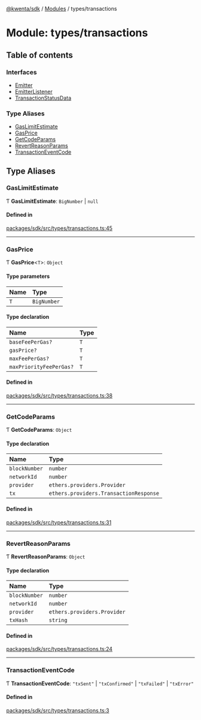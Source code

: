 [@kwenta/sdk](../README.md) / [Modules](../modules.md) / types/transactions

# Module: types/transactions

## Table of contents

### Interfaces

- [Emitter](../interfaces/types_transactions.Emitter.md)
- [EmitterListener](../interfaces/types_transactions.EmitterListener.md)
- [TransactionStatusData](../interfaces/types_transactions.TransactionStatusData.md)

### Type Aliases

- [GasLimitEstimate](types_transactions.md#gaslimitestimate)
- [GasPrice](types_transactions.md#gasprice)
- [GetCodeParams](types_transactions.md#getcodeparams)
- [RevertReasonParams](types_transactions.md#revertreasonparams)
- [TransactionEventCode](types_transactions.md#transactioneventcode)

## Type Aliases

### GasLimitEstimate

Ƭ **GasLimitEstimate**: `BigNumber` \| ``null``

#### Defined in

[packages/sdk/src/types/transactions.ts:45](https://github.com/Kwenta/kwenta/blob/84039a5ef/packages/sdk/src/types/transactions.ts#L45)

___

### GasPrice

Ƭ **GasPrice**<`T`\>: `Object`

#### Type parameters

| Name | Type |
| :------ | :------ |
| `T` | `BigNumber` |

#### Type declaration

| Name | Type |
| :------ | :------ |
| `baseFeePerGas?` | `T` |
| `gasPrice?` | `T` |
| `maxFeePerGas?` | `T` |
| `maxPriorityFeePerGas?` | `T` |

#### Defined in

[packages/sdk/src/types/transactions.ts:38](https://github.com/Kwenta/kwenta/blob/84039a5ef/packages/sdk/src/types/transactions.ts#L38)

___

### GetCodeParams

Ƭ **GetCodeParams**: `Object`

#### Type declaration

| Name | Type |
| :------ | :------ |
| `blockNumber` | `number` |
| `networkId` | `number` |
| `provider` | `ethers.providers.Provider` |
| `tx` | `ethers.providers.TransactionResponse` |

#### Defined in

[packages/sdk/src/types/transactions.ts:31](https://github.com/Kwenta/kwenta/blob/84039a5ef/packages/sdk/src/types/transactions.ts#L31)

___

### RevertReasonParams

Ƭ **RevertReasonParams**: `Object`

#### Type declaration

| Name | Type |
| :------ | :------ |
| `blockNumber` | `number` |
| `networkId` | `number` |
| `provider` | `ethers.providers.Provider` |
| `txHash` | `string` |

#### Defined in

[packages/sdk/src/types/transactions.ts:24](https://github.com/Kwenta/kwenta/blob/84039a5ef/packages/sdk/src/types/transactions.ts#L24)

___

### TransactionEventCode

Ƭ **TransactionEventCode**: ``"txSent"`` \| ``"txConfirmed"`` \| ``"txFailed"`` \| ``"txError"``

#### Defined in

[packages/sdk/src/types/transactions.ts:3](https://github.com/Kwenta/kwenta/blob/84039a5ef/packages/sdk/src/types/transactions.ts#L3)
